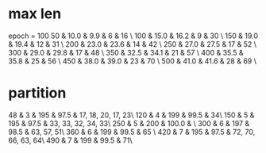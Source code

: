 # max len
epoch = 100
50 & 10.0 & 9.9 & 6 & 16 \\
100 & 15.0 & 16.2 & 9 & 30 \\
150 & 19.0 & 19.4 & 12 & 31 \\
200 & 23.0 & 23.6 & 14 & 42 \\
250 & 27.0 & 27.5 & 17 & 52 \\
300 & 29.0 & 29.8 & 17 & 48 \\
350 & 32.5 & 34.1 & 21 & 57 \\
400 & 35.5 & 35.8 & 25 & 56 \\
450 & 38.0 & 39.0 & 23 & 70 \\
500 & 41.0 & 41.6 & 28 & 69 \\

# partition
48 & 3 & 195 & 97.5 & 17, 18, 20, 17, 23\\
120 & 4 & 199 & 99.5 & 34\\
150 & 5 & 195 & 97.5 & 33, 33, 32, 34, 33\\
250 & 5 & 200 & 100.0 & \\
300 & 6 & 197 & 98.5 & 63, 57, 51\\
360 & 6 & 199 & 99.5 & 65 \\
420 & 7 & 195 & 97.5 & 72, 70, 66, 63, 64\\
490 & 7 & 199 & 99.5 & 71\\